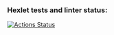 ### Hexlet tests and linter status:
[![Actions Status](https://github.com/Langstone/backend-project-lvl1/workflows/hexlet-check/badge.svg)](https://github.com/Langstone/backend-project-lvl1/actions)